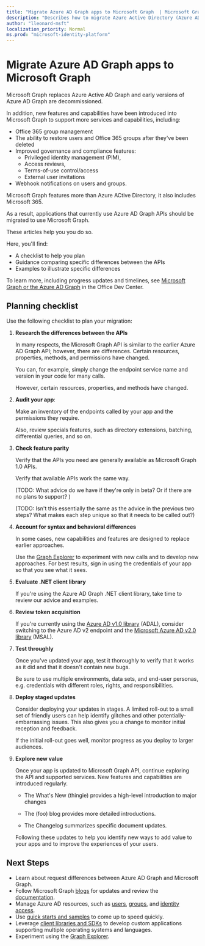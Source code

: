 ```yaml
---
title: "Migrate Azure AD Graph apps to Microsoft Graph  | Microsoft Graph"
description: "Describes how to migrate Azure Active Directory (Azure AD) API apps to Microsoft Graph API."
author: "lleonard-msft"
localization_priority: Normal
ms.prod: "microsoft-identity-platform"
---
```


# Migrate Azure AD Graph apps to Microsoft Graph

Microsoft Graph replaces Azure Active AD Graph and early versions of Azure AD Graph are decommissioned.

In addition, new features and capabilities have been introduced into Microsoft Graph to support more services and capabilities, including:

- Office 365 group management
- The ability to restore users and Office 365 groups after they've been deleted
- Improved governance and compliance features:
    - Privileged identity management (PIM), 
    - Access reviews, 
    - Terms-of-use control/access
    - External user invitations
- Webhook notifications on users and groups.

Microsoft Graph features more than Azure ACtive Directory, it also includes Microsoft 365.

As a result, applications that currently use Azure AD Graph APIs should be migrated to use Microsoft Graph.

These articles help you you do so.  

Here, you'll find: 

- A checklist to help you plan
- Guidance comparing specific differences between the APIs
- Examples to illustrate specific differences

To learn more, including progress updates and timelines, see [Microsoft Graph or the Azure AD Graph](https://dev.office.com/blogs/microsoft-graph-or-azure-ad-graph) in the Office Dev Center.

## Planning checklist

Use the following checklist to plan your migration:

1.  **Research the differences between the APIs**

    In many respects, the Microsoft Graph API is similar to the earlier Azure AD Graph API; however, there are differences.  Certain resources, properties, methods, and permissions have changed. 

    You can, for example, simply change the endpoint service name and version in your code for many calls.

    However, certain resources, properties, and methods have changed.

1.  **Audit your app**: 

    Make an inventory of the endpoints called by your app and the permissions they require.  

    Also, review specials features, such as directory extensions, batching, differential queries, and so on.

1.  **Check feature parity**

    Verify that the APIs you need are generally available as Microsoft Graph 1.0 APIs. 

    Verify that available APIs work the same way.

    (TODO: What advice do we have if they're only in beta? Or if there are no plans to support? )

    (TODO: Isn't this essentially the same as the advice in the previous two steps?  What makes each step unique so that it needs to be called out?)

1.  **Account for syntax and behavioral differences** 

    In some cases, new capabilities and features are designed to replace earlier approaches.

    Use the [Graph Explorer](https://aka.ms/ge) to experiment with new calls and to develop new approaches. For best results, sign in using the credentials of your app so that you see what it sees.

1.  **Evaluate .NET client library**

    If you're using the Azure AD Graph .NET client library, take time to review our advice and examples.  

1.  **Review token acquisition**

    If you're currently using the [Azure AD v1.0 library](https://docs.microsoft.com/en-us/azure/active-directory/develop/active-directory-authentication-libraries) (ADAL), consider switching to the Azure AD v2 endpoint and the [Microsoft Azure AD v2.0 library](https://docs.microsoft.com/en-us/azure/active-directory/develop/reference-v2-libraries) (MSAL).

1.  **Test throughly**

    Once you've updated your app, test it thoroughly to verify that it works as it did and that it doesn't contain new bugs.  

    Be sure to use multiple environments, data sets, and end-user personas, e.g. credentials with different roles, rights, and responsibilities.

1.  **Deploy staged updates**

    Consider deploying your updates in stages.  A limited roll-out to a small set of friendly users can help identify glitches and other potentially-embarrassing issues.  This also gives you a change to monitor initial reception and feedback.

    If the initial roll-out goes well, monitor progress as you deploy to larger audiences.

1.  **Explore new value**

    Once your app is updated to Microsoft Graph API, continue exploring the API and supported services. New features and capabilities are introduced regularly.  

    - The What's New (thingie) provides a high-level introduction to major changes

    - The (foo) blog provides more detailed introductions.

    - The Changelog summarizes specific document updates.

    Following these updates to help you identify new ways to add value to your apps and to improve the experiences of your users.  

## Next Steps

- Learn about request differences between Azure AD Graph and Microsoft Graph.
- Follow Microsoft Graph [blogs](https://developer.microsoft.com/graph/blogs) for updates and review the [documentation]((https://developer.microsoft.com/graph)).
- Manage Azure AD resources, such as [users](https://docs.microsoft.com/graph/azuread-users-concept-overview), [groups](https://docs.microsoft.com/graph/office365-groups-concept-overview), and [identity access](https://docs.microsoft.com/graph/azuread-identity-access-management-concept-overview).
- Use [quick starts and samples](https://developer.microsoft.com/graph/get-started) to come up to speed quickly.
- Leverage [client libraries and SDKs](https://developer.microsoft.com/graph/get-started) to develop custom applications supporting multiple operating systems and languages.
- Experiment using the [Graph Explorer](https://aka.ms/ge).

